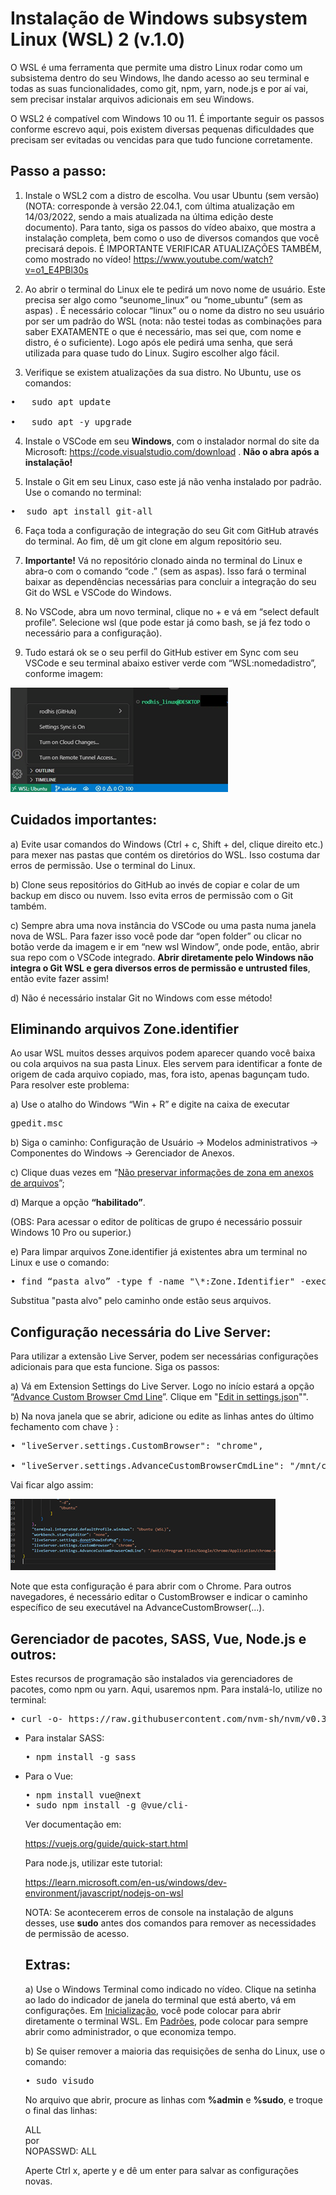 # Instalação de Windows subsystem Linux (WSL) 2 (v.1.0)

O WSL é uma ferramenta que permite uma distro Linux rodar como um subsistema dentro do seu Windows, lhe dando acesso ao seu terminal e todas as suas funcionalidades, como git, npm, yarn, node.js e por aí vai, sem precisar instalar arquivos adicionais em seu Windows.

O WSL2 é compatível com Windows 10 ou 11. É importante seguir os passos conforme escrevo aqui, pois existem diversas pequenas dificuldades que precisam ser evitadas ou vencidas para que tudo funcione corretamente.

## Passo a passo:

1. Instale o WSL2 com a distro de escolha. Vou usar Ubuntu (sem versão) (NOTA: corresponde à versão 22.04.1, com última atualização em 14/03/2022, sendo a mais atualizada na última edição deste documento). Para tanto, siga os passos do vídeo abaixo, que mostra a instalação completa, bem como o uso de diversos comandos que você precisará depois. É IMPORTANTE VERIFICAR ATUALIZAÇÕES TAMBÉM, como mostrado no vídeo!
   https://www.youtube.com/watch?v=o1_E4PBl30s

2. Ao abrir o terminal do Linux ele te pedirá um novo nome de usuário. Este precisa ser algo como “seunome_linux” ou “nome_ubuntu” (sem as aspas) . É necessário colocar “linux” ou o nome da distro no seu usuário por ser um padrão do WSL (nota: não testei todas as combinações para saber EXATAMENTE o que é necessário, mas sei que, com nome e distro, é o suficiente). Logo após ele pedirá uma senha, que será utilizada para quase tudo do Linux. Sugiro escolher algo fácil.

3. Verifique se existem atualizações da sua distro. No Ubuntu, use os comandos: <br/>
<pre>•   sudo apt update <br/>
•   sudo apt -y upgrade <br/></pre>

4. Instale o VSCode em seu **Windows**, com o instalador normal do site da Microsoft: https://code.visualstudio.com/download . **Não o abra após a instalação!**

5. Instale o Git em seu Linux, caso este já não venha instalado por padrão. Use o comando no terminal:

<pre>•	sudo apt install git-all</pre>

6. Faça toda a configuração de integração do seu Git com GitHub através do terminal. Ao fim, dê um git clone em algum repositório seu.

7. **Importante!** Vá no repositório clonado ainda no terminal do Linux e abra-o com o comando “code .” (sem as aspas). Isso fará o terminal baixar as dependências necessárias para concluir a integração do seu Git do WSL e VSCode do Windows.

8. No VSCode, abra um novo terminal, clique no + e vá em “select default profile”. Selecione wsl (que pode estar já como bash, se já fez todo o necessário para a configuração).
9. Tudo estará ok se o seu perfil do GitHub estiver em Sync com seu VSCode e seu terminal abaixo estiver verde com “WSL:nomedadistro”, conforme imagem:

<img src="./md-1.png" alt="vscode ok"/><br />

## Cuidados importantes:

a) Evite usar comandos do Windows (Ctrl + c, Shift + del, clique direito etc.) para mexer nas pastas que contém os diretórios do WSL. Isso costuma dar erros de permissão. Use o terminal do Linux.

b) Clone seus repositórios do GitHub ao invés de copiar e colar de um backup em disco ou nuvem. Isso evita erros de permissão com o Git também.

c) Sempre abra uma nova instância do VSCode ou uma pasta numa janela nova de WSL. Para fazer isso você pode dar “open folder” ou clicar no botão verde da imagem e ir em “new wsl Window”, onde pode, então, abrir sua repo com o VSCode integrado. **Abrir diretamente pelo Windows não integra o Git WSL e gera diversos erros de permissão e untrusted files**, então evite fazer assim!

d) Não é necessário instalar Git no Windows com esse método!

## Eliminando arquivos Zone.identifier

Ao usar WSL muitos desses arquivos podem aparecer quando você baixa ou cola arquivos na sua pasta Linux. Eles servem para identificar a fonte de origem de cada arquivo copiado, mas, fora isto, apenas bagunçam tudo. Para resolver este problema:

a) Use o atalho do Windows “Win + R” e digite na caixa de executar <pre>gpedit.msc</pre>

b) Siga o caminho: Configuração de Usuário -> Modelos administrativos -> Componentes do Windows -> Gerenciador de Anexos.

c) Clique duas vezes em “<u>Não preservar informações de zona em anexos de arquivos</u>”;

d) Marque a opção **“habilitado”**.

(OBS: Para acessar o editor de políticas de grupo é necessário possuir Windows 10 Pro ou superior.)

e) Para limpar arquivos Zone.identifier já existentes abra um terminal no Linux e use o comando:

<pre>• find “pasta alvo” -type f -name "\*:Zone.Identifier" -exec rm -f {} \;</pre>

Substitua "pasta alvo" pelo caminho onde estão seus arquivos.

## Configuração necessária do Live Server:

Para utilizar a extensão Live Server, podem ser necessárias configurações adicionais para que esta funcione. Siga os passos:

a) Vá em Extension Settings do Live Server. Logo no início estará a opção “<u>Advance Custom Browser Cmd Line</u>”. Clique em "<u>Edit in settings.json</u>"".

b) Na nova janela que se abrir, adicione ou edite as linhas antes do último fechamento com chave } :

<pre>• "liveServer.settings.CustomBrowser": "chrome",

• "liveServer.settings.AdvanceCustomBrowserCmdLine": "/mnt/c/Program Files/Google/Chrome/Application/chrome.exe",</pre>

Vai ficar algo assim: <br />

<img src="./md-2.png" alt="vscode ok"/><br />

Note que esta configuração é para abrir com o Chrome. Para outros navegadores, é necessário editar o CustomBrowser e indicar o caminho específico de seu executável na AdvanceCustomBrowser(...).

## Gerenciador de pacotes, SASS, Vue, Node.js e outros:

Estes recursos de programação são instalados via gerenciadores de pacotes, como npm ou yarn. Aqui, usaremos npm. Para instalá-lo, utilize no terminal:

<pre>• curl -o- https://raw.githubusercontent.com/nvm-sh/nvm/v0.35.3/install.sh | bash</pre>

- Para instalar SASS:

  <pre>• npm install -g sass</pre>

- Para o Vue:

  <pre>• npm install vue@next
  • sudo npm install -g @vue/cli-</pre>

  Ver documentação em:

  https://vuejs.org/guide/quick-start.html

  Para node.js, utilizar este tutorial:

  https://learn.microsoft.com/en-us/windows/dev-environment/javascript/nodejs-on-wsl

  NOTA: Se acontecerem erros de console na instalação de alguns desses, use **sudo** antes dos comandos para remover as necessidades de permissão de acesso.

  ## Extras:

  a) Use o Windows Terminal como indicado no vídeo. Clique na setinha ao lado do indicador de janela do terminal que está aberto, vá em configurações. Em <u>Inicialização</u>, você pode colocar para abrir diretamente o terminal WSL. Em <u>Padrões</u>, pode colocar para sempre abrir como administrador, o que economiza tempo.

  b) Se quiser remover a maioria das requisições de senha do Linux, use o comando:

  <pre>• sudo visudo</pre>

  No arquivo que abrir, procure as linhas com **%admin** e **%sudo**, e troque o final das linhas:

  ALL <br />
  por<br />
  NOPASSWD: ALL <br />

  Aperte Ctrl x, aperte y e dê um enter para salvar as configurações novas.
